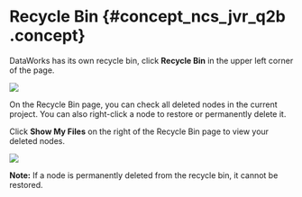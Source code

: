 # Recycle Bin {#concept_ncs_jvr_q2b .concept}

DataWorks has its own recycle bin, click **Recycle Bin** in the upper left corner of the page.

![](http://static-aliyun-doc.oss-cn-hangzhou.aliyuncs.com/assets/img/16334/15367345578242_en-US.png)

On the Recycle Bin page, you can check all deleted nodes in the current project. You can also right-click a node to restore or permanently delete it.

Click **Show My Files** on the right of the Recycle Bin page to view your deleted nodes.

![](http://static-aliyun-doc.oss-cn-hangzhou.aliyuncs.com/assets/img/16334/15367345578255_en-US.png)

**Note:** If a node is permanently deleted from the recycle bin, it cannot be restored.

